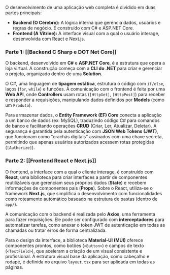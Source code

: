 
O desenvolvimento de uma aplicação web completa é dividido em duas partes principais:

- **Backend (O Cérebro):** A lógica interna que gerencia dados, usuários e regras de negócio. É construído com C# e ASP.NET Core.
- **Frontend (A Vitrine):** A interface visual com a qual o usuário interage, desenvolvida com React e Next.js.

### **Parte 1: [[Backend C Sharp e DOT Net Core]]**

O backend, desenvolvido em **C#** e **ASP.NET Core**, é a estrutura que opera a loja virtual. A construção começa com a **CLI do .NET** para criar e gerenciar o projeto, organizado dentro de uma **Solution**.

O C#, uma linguagem de **tipagem estática**, estrutura o código com `if/else`, laços (`for`, `while`) e funções. A comunicação com o frontend é feita por uma **Web API**, onde **Controllers** usam rotas (`[HttpGet]`, `[HttpPost]`) para receber e responder a requisições, manipulando dados definidos por **Models** (como um `Produto`).

Para armazenar dados, o **Entity Framework (EF) Core** conecta a aplicação a um banco de dados (ex: MySQL), traduzindo código C# para comandos de banco e facilitando operações **CRUD** (Criar, Ler, Atualizar, Deletar). A segurança é garantida pela autenticação com **JSON Web Tokens (JWT)**, que funcionam como "crachás digitais" assinados com uma chave secreta, permitindo que apenas usuários autorizados acessem rotas protegidas (`[Authorize]`).

### **Parte 2: [[Frontend React e Next.js]]**

O frontend, a interface com a qual o cliente interage, é construído com **React**, uma biblioteca para criar interfaces a partir de componentes reutilizáveis que gerenciam seus próprios dados (**State**) e recebem informações de componentes pais (**Props**). Sobre o React, utiliza-se o framework **Next.js**, que simplifica o desenvolvimento com funcionalidades como roteamento automático baseado na estrutura de pastas (dentro de `app/`).

A comunicação com o backend é realizada pelo **Axios**, uma ferramenta para fazer requisições. Ele pode ser configurado com **interceptadores** para automatizar tarefas, como anexar o token JWT de autenticação em todas as chamadas ou tratar erros de forma centralizada.

Para o design da interface, a biblioteca **Material-UI (MUI)** oferece componentes prontos, como botões (`<Button>`) e campos de texto (`<TextField>`), que aceleram a criação de um visual consistente e profissional. A estrutura visual base da aplicação, como cabeçalho e rodapé, é definida no arquivo `layout.tsx` para ser aplicada em todas as páginas.